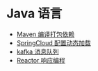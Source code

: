 # Java 语言

* [Maven 编译打包依赖](maven.md)
* [SpringCloud 配置动态加载](SpringCloud_配置动态加载.md)
* [kafka 消息队列](kafka.md)
* [Reactor 响应编程](reactor.md)
